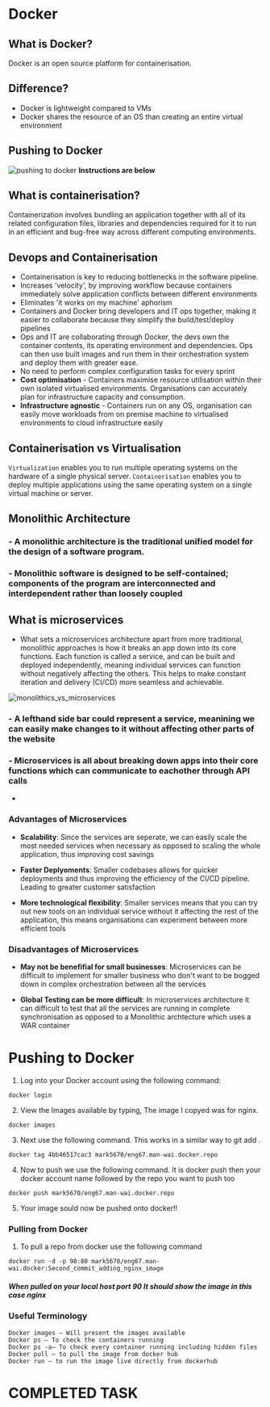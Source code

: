 # Docker

## What is Docker?
Docker is an open source platform for containerisation.


## Difference?
- Docker is lightweight compared to VMs
- Docker shares the resource of an OS than creating an entire virtual environment

## Pushing to Docker 
![pushing to docker](images/pushing_to_docker.gif)
__Instructions are below__

## What is containerisation?
Containerization involves bundling an application together with all of its related configuration files, libraries and dependencies required for it to run in an efficient and bug-free way across different 
computing environments.


## Devops and Containerisation 
- Containerisation is key to reducing bottlenecks in the software pipeline.
- Increases 'velocity', by improving workflow because containers immediately solve application conflicts between different environments
- Eliminates 'it works on my machine' aphorism
- Containers and Docker bring developers and IT ops together, making it easier to collaborate because they simplify the build/test/deploy pipelines
- Ops and IT are collaborating through Docker, the devs own the container contents, its operating environment and dependencies. Ops can then use built images and run them in their orchestration system and deploy them with greater ease.
- No need to perform complex configuration tasks for every sprint
- **Cost optimisation** - Containers maximise resource utilisation within their own isolated virtualised environments. Organisations can accurately plan for infrastructure capacity and consumption.
- **Infrastructure agnostic** - Containers run on any OS, organisation can easily move workloads from on premise machine to virtualised environments to cloud infrastructure easily


## Containerisation vs Virtualisation 

```Virtualization``` enables you to run multiple operating systems on the hardware of a single physical server.
```Containerisation``` enables you to deploy multiple applications using the same operating system on a single virtual machine or server. 


## Monolithic Architecture

### - A monolithic architecture is the traditional unified model for the design of a software program.

### - Monolithic software is designed to be self-contained; components of the program are interconnected and interdependent rather than loosely coupled


## What is microservices

- What sets a microservices architecture apart from more traditional, monolithic approaches is how it breaks an app down into its core functions. Each function is called a service, and can be built and deployed independently, meaning individual services can function without negatively affecting the others. This helps to make constant iteration and delivery (CI/CD) more seamless and achievable.

![monolithics_vs_microservices](/images/monolithic-vs-microservices.png)

### - A lefthand side bar could represent a service, meanining we can easily make changes to it without affecting other parts of the website

### - Microservices is all about breaking down apps into their core functions which can communicate to eachother through API calls
- 

### Advantages of Microservices

- **Scalability**: Since the services are seperate, we can easily scale the most needed services when necessary as opposed to scaling the whole application, thus improving cost savings

- **Faster Deplyoments**: Smaller codebases allows for quicker deployments and thus improving the efficiency of the CI/CD pipeline. Leading to greater customer satisfaction

- **More technological flexibility**: Smaller services means that you can try out new tools on an individual service without it affecting the rest of the application, this means organisations can experiment between more efficient tools 


### Disadvantages of Microservices

- **May not be benefifial for small businesses**: Microservices can be difficult to implement for smaller business who don't want to be bogged down in complex orchestration between all the services

- **Global Testing can be more difficult**: In microservices architecture it can difficult to test that all the services are running in complete synchronisation as opposed to a Monolithic archtecture which uses a WAR container



# Pushing to Docker

1) Log into your Docker account using the following command:

```docker login```

2) View the Images available by typing, The image I copyed was for nginx. 

```docker images```

3) Next use the following command. This works in a similar way to git add .

```
docker tag 4bb46517cac3 mark5670/eng67.man-wai.docker.repo
```

4) Now to push we use the following command. It is docker push then your docker account name followed by the repo you want to push too

```docker push mark5670/eng67.man-wai.docker.repo```

5) Your image sould now be pushed onto docker!!

### Pulling from Docker

1) To pull a repo from docker use the following command

``` docker run -d -p 90:80 mark5670/eng67.man-wai.docker:Second_commit_adding_nginx_image ```

##### When pulled on your local host port 90 It should show the image in this case nginx

### Useful Terminology 
```
Docker images – Will present the images available
Docker ps – To check the containers running
Docker ps -a– To check every container running including hidden files
Docker pull – to pull the image from docker hub
Docker run – to run the image live directly from dockerhub

```

# COMPLETED TASK 

